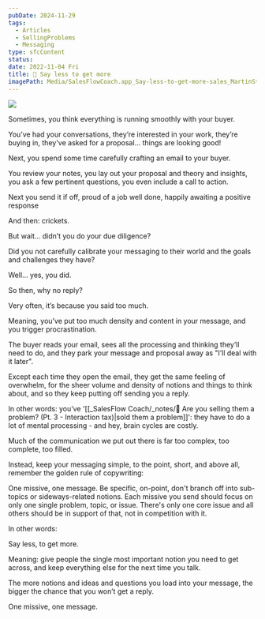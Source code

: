 ```yaml
---
pubDate: 2024-11-29
tags:
  - Articles
  - SellingProblems
  - Messaging
type: sfcContent
status: 
date: 2022-11-04 Fri
title: 📄 Say less to get more
imagePath: Media/SalesFlowCoach.app_Say-less-to-get-more-sales_MartinStellar.jpg
---
```


![](SalesFlowCoach.app_Say-less-to-get-more-sales_MartinStellar%201.jpg)

Sometimes, you think everything is running smoothly with your buyer.

You’ve had your conversations, they’re interested in your work, they’re buying in, they've asked for a proposal… things are looking good!

Next, you spend some time carefully crafting an email to your buyer.

You review your notes, you lay out your proposal and theory and insights, you ask a few pertinent questions, you even include a call to action.

Next you send it if off, proud of a job well done, happily awaiting a positive response

And then: crickets.

But wait… didn’t you do your due diligence?

Did you not carefully calibrate your messaging to their world and the goals and challenges they have?

Well… yes, you did.

So then, why no reply?

Very often, it’s because you said too much.

Meaning, you’ve put too much density and content in your message, and you trigger procrastination.

The buyer reads your email, sees all the processing and thinking they’ll need to do, and they park your message and proposal away as "I’ll deal with it later".

Except each time they open the email, they get the same feeling of overwhelm, for the sheer volume and density of notions and things to think about, and so they keep putting off sending you a reply.

In other words: you’ve '[[_SalesFlow Coach/_notes/📄 Are you selling them a problem? (Pt. 3 - Interaction tax)|sold them a problem]]':  they have to do a lot of mental processing - and hey, brain cycles are costly.

Much of the communication we put out there is far too complex, too complete, too filled.

Instead, keep your messaging simple, to the point, short, and above all, remember the golden rule of copywriting:

One missive, one message. Be specific, on-point, don't branch off into sub-topics or sideways-related notions. Each missive you send should focus on only one single problem, topic, or issue. There's only one core issue and all others should be in support of that, not in competition with it.

In other words:

Say less, to get more.

Meaning: give people the single most important notion you need to get across, and keep everything else for the next time you talk.

The more notions and ideas and questions you load into your message, the bigger the chance that you won’t get a reply.

One missive, one message.

